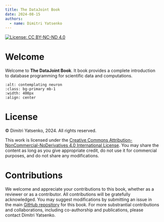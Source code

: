 ```yaml
---
title: The DataJoint Book
date: 2024-08-15
authors:
  - name: Dimitri Yatsenko
---
```


[![License: CC BY-NC-ND 4.0](https://img.shields.io/badge/License-CC%20BY--NC--ND%204.0-lightgrey.svg)](https://creativecommons.org/licenses/by-nc-nd/4.0/)

# Welcome

Welcome to **The DataJoint Book**. It book provides a complete introduction to database programming for scientific data and computations.

```{image} ./images/neuron.png
:alt: contemplating neuron
:class: bg-primary mb-1
:width: 400px
:align: center
```

# License

© Dimitri Yatsenko, 2024. All rights reserved.

This work is licensed under the [Creative Commons Attribution-NonCommercial-NoDerivatives 4.0 International License](LICENSE.md).
You may share the content as long as you give appropriate credit, do not use it for commercial purposes, and do not share any modifications.

# Contributions

We welcome and appreciate your contributions to this book, whether as a reviewer or as a contributor.
All contributions will be gratefully acknowledged.
You may suggest modifications by submitting an issue in the main [GitHub repository](https://github.com/dimitri-yatsenko/datajoint-book) for this book.
For more substrantial contributions and collaborations, including co-authorship and publications, please contact Dimitri Yatsenko. 
